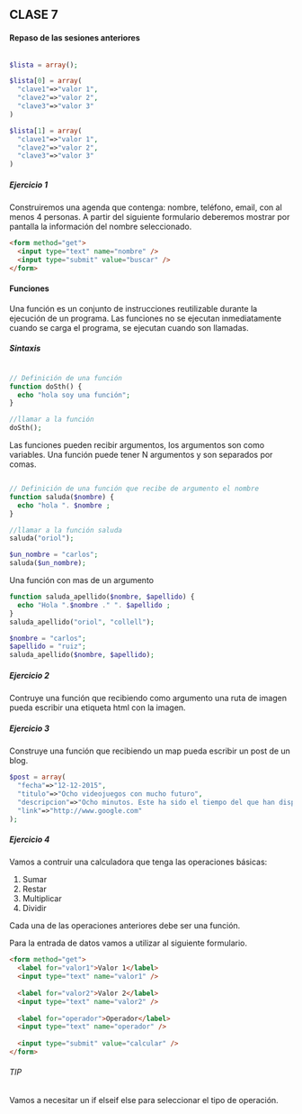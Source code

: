 ## CLASE 7

#### Repaso de las sesiones anteriores

```php

$lista = array();

$lista[0] = array(
  "clave1"=>"valor 1",
  "clave2"=>"valor 2",
  "clave3"=>"valor 3"
)

$lista[1] = array(
  "clave1"=>"valor 1",
  "clave2"=>"valor 2",
  "clave3"=>"valor 3"
)
```

##### Ejercicio 1

Construiremos una agenda que contenga: nombre, teléfono, email, con al menos 4 personas. 
A partir del siguiente formulario deberemos mostrar por pantalla la información del nombre seleccionado.

```html
<form method="get">
  <input type="text" name="nombre" />
  <input type="submit" value="buscar" />
</form>
```

#### Funciones

Una función es un conjunto de instrucciones reutilizable durante la ejecución de un programa.
Las funciones no se ejecutan inmediatamente cuando se carga el programa, se ejecutan cuando son llamadas.

##### Sintaxis

```php

// Definición de una función
function doSth() {
  echo "hola soy una función";
}

//llamar a la función 
doSth();
```

Las funciones pueden recibir argumentos, los argumentos son como variables.
Una función puede tener N argumentos y son separados por comas.
```php

// Definición de una función que recibe de argumento el nombre
function saluda($nombre) {
  echo "hola ". $nombre ;
}

//llamar a la función saluda 
saluda("oriol");

$un_nombre = "carlos";
saluda($un_nombre);
```
Una función con mas de un argumento
```php
function saluda_apellido($nombre, $apellido) {
  echo "Hola ".$nombre ." ". $apellido ;
}
saluda_apellido("oriol", "collell");

$nombre = "carlos";
$apellido = "ruiz";
saluda_apellido($nombre, $apellido);
```
##### Ejercicio 2
Contruye una función que recibiendo como argumento una ruta de imagen pueda escribir una etiqueta html con la imagen.

##### Ejercicio 3
Construye una función que recibiendo un map pueda escribir un post de un blog.

```php
$post = array(
  "fecha"=>"12-12-2015",
  "titulo"=>"Ocho videojuegos con mucho futuro",
  "descripcion"=>"Ocho minutos. Este ha sido el tiempo del que han dispuesto los ocho equipos de desarrollo de GameBCN para convencer al público, y especialmente a los inversores...",
  "link"=>"http://www.google.com"
);
```


##### Ejercicio 4
Vamos a contruir una calculadora que tenga las operaciones básicas:

1. Sumar
2. Restar
3. Multiplicar
4. Dividir

Cada una de las operaciones anteriores debe ser una función.

Para la entrada de datos vamos a utilizar al siguiente formulario.
```html
<form method="get">
  <label for="valor1">Valor 1</label>
  <input type="text" name="valor1" />
  
  <label for="valor2">Valor 2</label>
  <input type="text" name="valor2" />
  
  <label for="operador">Operador</label>
  <input type="text" name="operador" />
  
  <input type="submit" value="calcular" />
</form>
```
###### TIP
Vamos a necesitar un if elseif else para seleccionar el tipo de operación.







